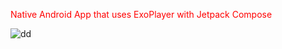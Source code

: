 <font color="red">Native Android App that uses ExoPlayer with Jetpack Compose</font>


![dd](https://github.com/tgmeser/Exo-Player-Demo/assets/78986854/0fb48bdb-d5ac-46e4-a845-43ec39ca1ec2)
